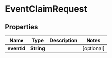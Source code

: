 

# EventClaimRequest


## Properties

| Name | Type | Description | Notes |
|------------ | ------------- | ------------- | -------------|
|**eventId** | **String** |  |  [optional] |



